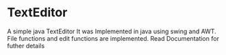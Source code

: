 # TextEditor
A simple java TextEditor
It was Implemented in java using swing and AWT.
File functions and edit functions are implemented.
Read Documentation for futher details
